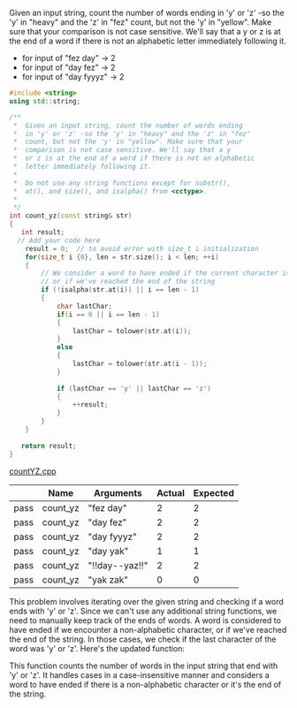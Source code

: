 Given an input string, count the number of words ending in 'y' or 'z' -so the 'y' in "heavy" and the 'z' in "fez" count, but not the 'y' in "yellow". Make sure that your comparison is not case sensitive. We'll say that a y or z is at the end of a word if there is not an alphabetic letter immediately following it.

* for input of "fez day" → 2
* for input of "day fez" → 2
* for input of "day fyyyz" → 2

```cpp
#include <string>
using std::string;

/**
 *  Given an input string, count the number of words ending 
 *  in 'y' or 'z' -so the 'y' in "heavy" and the 'z' in "fez" 
 *  count, but not the 'y' in "yellow". Make sure that your 
 *  comparison is not case sensitive. We'll say that a y 
 *  or z is at the end of a word if there is not an alphabetic 
 *  letter immediately following it. 
 *
 *  Do not use any string functions except for substr(), 
 *  at(), and size(), and isalpha() from <cctype>.
 *
 */
int count_yz(const string& str)
{
   int result;
  // Add your code here
    result = 0;  // to avoid error with size_t i initialization
    for(size_t i {0}, len = str.size(); i < len; ++i)
    {
        // We consider a word to have ended if the current character is not alphabetic
        // or if we've reached the end of the string
        if (!isalpha(str.at(i)) || i == len - 1)
        {
            char lastChar;
            if(i == 0 || i == len - 1)
            {
                lastChar = tolower(str.at(i));
            }
            else
            {
                lastChar = tolower(str.at(i - 1));
            }
            
            if (lastChar == 'y' || lastChar == 'z')
            {
                ++result;
            }
        }
    } 
   
   return result;
}
```

[countYZ.cpp](https://codecheck.io/files/23020921215sxy2vjyydptkb578yc0eav49)

| |Name|Arguments|Actual|Expected|
|---|---|---|---|---|
|pass|count_yz|"fez day"|2|2|
|pass|count_yz|"day fez"|2|2|
|pass|count_yz|"day fyyyz"|2|2|
|pass|count_yz|"day yak"|1|1|
|pass|count_yz|"!!day--yaz!!"|2|2|
|pass|count_yz|"yak zak"|0|0|

This problem involves iterating over the given string and checking if a word ends with 'y' or 'z'. Since we can't use any additional string functions, we need to manually keep track of the ends of words. A word is considered to have ended if we encounter a non-alphabetic character, or if we've reached the end of the string. In those cases, we check if the last character of the word was 'y' or 'z'. Here's the updated function:

This function counts the number of words in the input string that end with 'y' or 'z'. It handles cases in a case-insensitive manner and considers a word to have ended if there is a non-alphabetic character or it's the end of the string.